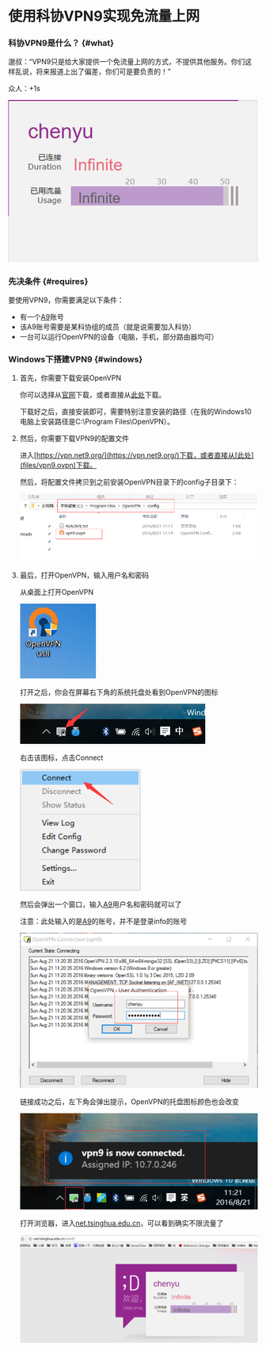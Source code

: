 # 使用科协VPN9实现免流量上网

### 科协VPN9是什么？ {#what}

邈叔：“VPN9只是给大家提供一个免流量上网的方式，不提供其他服务。你们这样乱说，将来报道上出了偏差，你们可是要负责的！”

众人：+1s

![无限流量](images/infinite.png)

### 先决条件 {#requires}

要使用VPN9，你需要满足以下条件：

* 有一个[A9](https://accounts.net9.org/)账号
* 该A9账号需要是某科协组的成员（就是说需要加入科协）
* 一台可以运行OpenVPN的设备（电脑，手机，部分路由器均可）

### Windows下搭建VPN9 {#windows}

1. 首先，你需要下载安装OpenVPN

    你可以选择从[官网](http://openvpn.ustc.edu.cn/)下载，或者直接从[此处](files/openvpn-install-2.3.10-I601-x86_64.exe)下载。

    下载好之后，直接安装即可，需要特别注意安装的路径（在我的Windows10电脑上安装路径是C:\Program Files\OpenVPN）。

1. 然后，你需要下载VPN9的配置文件

    进入[https://vpn.net9.org/](https://vpn.net9.org/)下载，或者直接从[此处](files/vpn9.ovpn)下载。

    然后，将配置文件拷贝到之前安装OpenVPN目录下的config子目录下：

    ![配置文件](images/config.png)

1. 最后，打开OpenVPN，输入用户名和密码

    从桌面上打开OpenVPN

    ![OpenVPN桌面图标](images/openvpn-icon.png)

    打开之后，你会在屏幕右下角的系统托盘处看到OpenVPN的图标

    ![OpenVPN系统托盘](images/openvpn-system.png)

    右击该图标，点击Connect

    ![OpenVPN链接](images/openvpn-connect.png)

    然后会弹出一个窗口，输入[A9](https://accounts.net9.org/)用户名和密码就可以了

    注意：此处输入的是[A9](https://accounts.net9.org/)的账号，并不是登录info的账号

    ![OpenVPN密码](images/openvpn-password.png)

    链接成功之后，左下角会弹出提示，OpenVPN的托盘图标颜色也会改变

    ![OpenVPN链接成功](images/openvpn-success.png)

    打开浏览器，进入[net.tsinghua.edu.cn](net.tsinghua.edu.cn)，可以看到确实不限流量了

    ![不限流量](images/success.png)